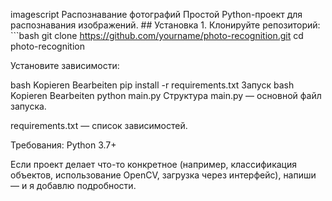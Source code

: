 imagescript
Распознавание фотографий  Простой Python-проект для распознавания изображений.  ## Установка  1. Клонируйте репозиторий:    ```bash    git clone https://github.com/yourname/photo-recognition.git    cd photo-recognition

Установите зависимости:

bash
Kopieren
Bearbeiten
pip install -r requirements.txt
Запуск
bash
Kopieren
Bearbeiten
python main.py
Структура
main.py — основной файл запуска.

requirements.txt — список зависимостей.

Требования:
Python 3.7+


Если проект делает что-то конкретное (например, классификация объектов, использование OpenCV, загрузка через интерфейс), напиши — и я добавлю подробности.



